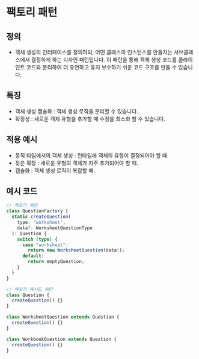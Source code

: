 # 팩토리 패턴

## 정의

- 객체 생성의 인터페이스를 정의하되, 어떤 클래스의 인스턴스를 만들지는 서브클래스에서 결정하게 하는 디자인 패턴입니다. 이 패턴을 통해 객체 생성 코드를 클라이언트 코드와 분리하여 더 유연하고 유지 보수하기 쉬운 코드 구조를 만들 수 있습니다.

## 특징

- 객체 생성 캡슐화 : 객체 생성 로직을 분리할 수 있습니다.
- 확장성 : 새로운 객체 유형을 추가할 때 수정을 최소화 할 수 있습니다.

## 적용 예시

- 동적 타임에서의 객체 생성 : 런타임에 객체의 유형이 결졍되어야 할 때.
- 잦은 확장 : 새로운 유형의 객체가 자주 추가되어야 할 때.
- 캡슐화 : 객체 생성 로직이 복잡할 때.

## 예시 코드

```ts
// 팩토리 패턴
class QuestionFactory {
  static createQuestion(
    type: "worksheet",
    data?: WorksheetQuestionType
  ): Question {
    switch (type) {
      case "worksheet":
        return new WorksheetQuestion(data!);
      default:
        return emptyQuestion;
    }
  }
}

// 팩토리 메서드 패턴
class Question {
  createQuestion() {}
}

class WorksheetQuestion extends Question {
  createQuestion() {}
}

class WorkbookQuestion extends Question {
  createQuestion() {}
}
```
